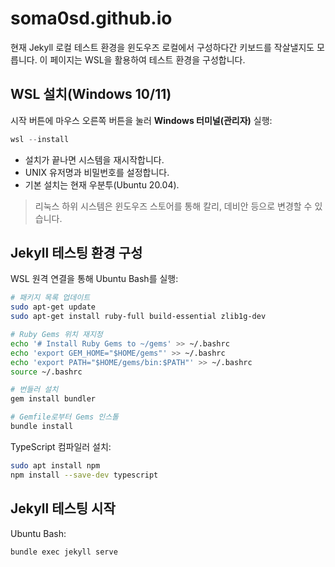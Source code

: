 # soma0sd.github.io

현재 Jekyll 로컬 테스트 환경을 윈도우즈 로컬에서 구성하다간 키보드를 작살낼지도 모릅니다. 이 페이지는 WSL을 활용하여 테스트 환경을 구성합니다.

## WSL 설치(Windows 10/11)

시작 버튼에 마우스 오른쪽 버튼을 눌러 **Windows 터미널(관리자)** 실행:

```ps1
wsl --install
```

- 설치가 끝나면 시스템을 재시작합니다.
- UNIX 유저명과 비밀번호를 설정합니다.
- 기본 설치는 현재 우분투(Ubuntu 20.04).

> 리눅스 하위 시스템은 윈도우즈 스토어를 통해 칼리, 데비안 등으로 변경할 수 있습니다.

## Jekyll 테스팅 환경 구성

WSL 원격 연결을 통해 Ubuntu Bash를 실행:

```bash
# 패키지 목록 업데이트
sudo apt-get update
sudo apt-get install ruby-full build-essential zlib1g-dev

# Ruby Gems 위치 재지정
echo '# Install Ruby Gems to ~/gems' >> ~/.bashrc
echo 'export GEM_HOME="$HOME/gems"' >> ~/.bashrc
echo 'export PATH="$HOME/gems/bin:$PATH"' >> ~/.bashrc
source ~/.bashrc

# 번들러 설치
gem install bundler

# Gemfile로부터 Gems 인스톨
bundle install
```

TypeScript 컴파일러 설치:

```bash
sudo apt install npm
npm install --save-dev typescript
```

## Jekyll 테스팅 시작

Ubuntu Bash:

```bash
bundle exec jekyll serve
```
